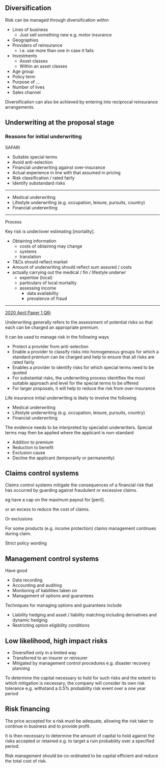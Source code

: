 ## Diversification

Risk can be managed through diversification within

- Lines of business
    - Just sell something new e.g. motor insurance
- Geographies
- Providers of reinsurance
    - i.e. use more than one in case it fails
- Investments
    - Asset classes
    - Within an asset classes
- Age group
- Policy term
- Purpose of ...
- Number of lives
- Sales channel

Diversification can also be achieved by entering into reciprocal reinsurance
arrangements.

## Underwriting at the proposal stage

### Reasons for initial underwriting

SAFARI

- Suitable special terms
- Avoid anti-selection
- Financial underwriting against over-insurance
- Actual experience in line with that assumed in pricing
- Risk classification / rated fairly
- Identify substandard risks

---

- Medical underwriting
- Lifestyle underwriting (e.g. occupation, leisure, pursuits, country)
- Financial underwriting

---

Process

Key risk is under/over estimating [mortality].

- Obtaining information
    - costs of obtaining may change
    - systems
    - translation
- T&Cs should reflect market
- Amount of underwriting should reflect sum assured / costs
- actually carrying out the medical / fin / lifestyle underwr
    - expertise (local)
    - particulars of local mortality
    - assessing income
        - data availability
        - prevalence of fraud

---

[2020 April Paper 1 Q6i](40-2020-04-01.md#6-i)

Underwriting generally refers to the assessment of potential risks so that
each can be charged an appropriate premium.

It can be used to manage risk in the following ways

- Protect a provider from anti-selection
- Enable a provider to classify risks into homogeneous groups for which a
standard premium can be charged and help to ensure that all risks are rated
fairly
- Enables a provider to identify risks for which special terms need to be
quoted
- For substantial risks, the underwriting process identifies the most suitable
approach and level for the special terms to be offered
- For larger proposals, it will help to reduce the risk from over-insurance

Life insurance initial underwriting is likely to involve the following

- Medical underwriting
- Lifestyle underwriting (e.g. occupation, leisure, pursuits, country)
- Financial underwriting

The evidence needs to be interpreted by specialist underwriters.
Special terms may then be applied where the applicant is non-standard

- Addition to premium
- Reduction to benefit
- Exclusion cause
- Decline the applicant (temporarily or permanently)

## Claims control systems

Claims control systems mitigate the consequences of a financial risk that has
occurred by guarding against fraudulent or excessive claims.

eg have a cap on the maximum payout for [peril].

or an excess to reduce the cost of claims.

Or exclusions

For some products (e.g. income protection) claims management continues during
claim.

Strict policy wording

## Management control systems

Have good

- Data recording
- Accounting and auditing
- Monitoring of liabilities taken on
- Management of options and guarantees

Techniques for managing options and guarantees include

- Liability hedging and asset / liability matching including derivatives and
dynamic hedging
- Restricting option eligibility conditions

## Low likelihood, high impact risks

- Diversified only in a limited way
- Transferred to an insurer or reinsurer
- Mitigated by management control procedures e.g. disaster recovery
planning

To determine the capital necessary to hold for such risks and the extent to
which mitigation is necessary, the company will consider its own risk
tolerance e.g. withstand a 0.5% probability risk event over a one year period

## Risk financing

The price accepted for a risk must be adequate, allowing the risk taker to
continue in business and to provide profit.

It is then necessary to determine the amount of capital to hold against the
risks accepted or retained e.g. to target a ruin probability over a specified
period.

Risk management should be co-ordinated to be capital efficient and reduce the
total cost of risk.
